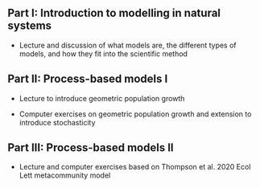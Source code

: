 ## Part I: Introduction to modelling in natural systems
  
  - Lecture and discussion of what models are, the different types of models, and how they fit into the scientific method

## Part II: Process-based models I

  - Lecture to introduce geometric population growth
  
  - Computer exercises on geometric population growth and extension to introduce stochasticity
  
## Part III: Process-based models II

  - Lecture and computer exercises based on Thompson et al. 2020 Ecol Lett metacommunity model
  
